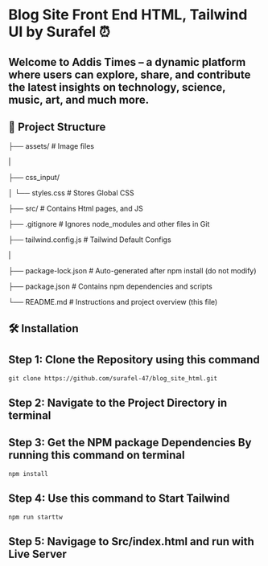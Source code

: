 # Blog Site Front End HTML, Tailwind UI by  Surafel ⏰

Welcome to **Addis Times** – a dynamic platform where users can explore, share, and contribute the latest insights on technology, science, music, art, and much more.
---

## 📁 Project Structure

├── assets/                     # Image files

|

├── css_input/

│   └── styles.css       # Stores Global CSS

├── src/                # Contains Html pages, and JS

├── .gitignore                   # Ignores node_modules and other files in Git

├── tailwind.config.js           # Tailwind Default Configs

|

├── package-lock.json            # Auto-generated after npm install (do not modify)

├── package.json                 # Contains npm dependencies and scripts

└── README.md                    # Instructions and project overview (this file)



## 🛠️ Installation
  
  ## Step 1: Clone the Repository using this command
    git clone https://github.com/surafel-47/blog_site_html.git

  ## Step 2: Navigate to the Project Directory in terminal

  ## Step 3: Get the NPM package Dependencies By running this command on terminal
    npm install
  
  ## Step 4: Use this command to Start Tailwind
    npm run starttw

  ## Step 5: Navigage to Src/index.html and run with Live Server

